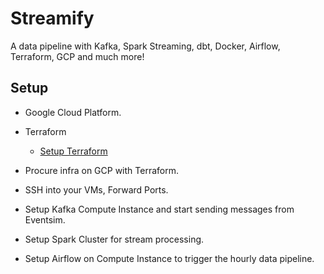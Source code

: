 # Streamify

A data pipeline with Kafka, Spark Streaming, dbt, Docker, Airflow, Terraform, GCP and much more!


## Setup



- Google Cloud Platform. 
- Terraform
  - [Setup Terraform](https://developer.hashicorp.com/terraform/install)




- Procure infra on GCP with Terraform.
- SSH into your VMs, Forward Ports.
- Setup Kafka Compute Instance and start sending messages from Eventsim.
- Setup Spark Cluster for stream processing.
- Setup Airflow on Compute Instance to trigger the hourly data pipeline. 

